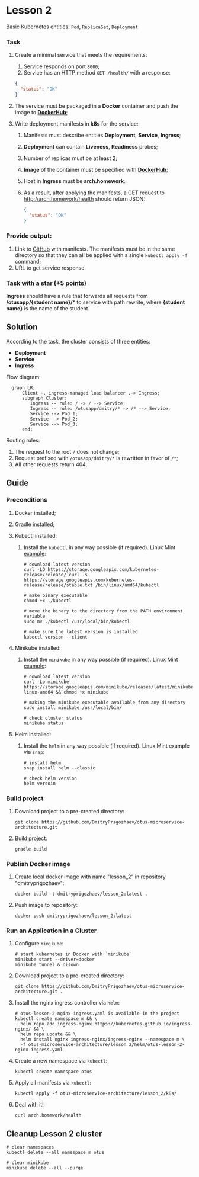 # Lesson 2

Basic Kubernetes entities: `Pod`, `ReplicaSet`, `Deployment`

### Task

1. Create a minimal service that meets the requirements:

   1. Service responds on port `8000`;
   2. Service has an HTTP method `GET /health/` with a response:

   ```json
   {
     "status": "OK"
   }
   ```

2. The service must be packaged in a **Docker** container and push the image
   to **[DockerHub](https://hub.docker.com/)**;

3. Write deployment manifests in **k8s** for the service:
   1. Manifests must describe entities **Deployment**, **Service**, **Ingress**;
   2. **Deployment** can contain **Liveness**, **Readiness** probes;
   3. Number of replicas must be at least 2;
   4. **Image** of the container must be specified with **[DockerHub](https://hub.docker.com/)**;
   5. Host in **Ingress** must be **arch.homework**.
   6. As a result, after applying the manifests, a GET request to http://arch.homework/health should return JSON:

      ```json
      {
        "status": "OK"
      }
      ```

### Provide output:

1. Link to [GitHub](https://github.com/) with manifests. The manifests must be in the same
   directory so that they can all be applied with a single `kubectl apply -f` command;
2. URL to get service response.

### Task with a star (+5 points)

**Ingress** should have a rule that forwards all requests from **/otusapp/{student name}/*** to
service with path rewrite, where **{student name}** is the name of the student.

## Solution

According to the task, the cluster consists of three entities:

* **Deployment**
* **Service**
* **Ingress**

Flow diagram:

```mermaid
  graph LR;
      Client -. ingress-managed load balancer .-> Ingress;
      subgraph Cluster;
         Ingress -- rule: / -> / --> Service;
         Ingress -- rule: /otusapp/dmitry/* -> /* --> Service;
         Service --> Pod_1;
         Service --> Pod_2;
         Service --> Pod_3;
      end;
```

Routing rules:

1. The request to the root `/` does not change;
2. Request prefixed with `/otusapp/dmitry/*` is rewritten in favor of `/*`;
3. All other requests return 404.

## Guide

### Preconditions

1. Docker installed;
2. Gradle installed;
3. Kubectl installed:
   1. Install the `kubectl` in any way possible (if required). Linux Mint [example](https://kubernetes.io/ru/docs/tasks/tools/install-kubectl/#%D1%83%D1%81%D1%82%D0%B0%D0%BD%D0%BE%D0%B2%D0%BA%D0%B0-kubectl-%D0%B2-linux):

      ```shell
      # download latest version
      curl -LO https://storage.googleapis.com/kubernetes-release/release/`curl -s https://storage.googleapis.com/kubernetes-release/release/stable.txt`/bin/linux/amd64/kubectl
      
      # make binary executable
      chmod +x ./kubectl
      
      # move the binary to the directory from the PATH environment variable
      sudo mv ./kubectl /usr/local/bin/kubectl
      
      # make sure the latest version is installed
      kubectl version --client
      ```

4. Minikube installed:
   
   1. Install the `minikube` in any way possible (if required). Linux Mint [example](https://kubernetes.io/ru/docs/tasks/tools/install-minikube/):

      ```shell
      # download latest version
      curl -Lo minikube https://storage.googleapis.com/minikube/releases/latest/minikube-linux-amd64 && chmod +x minikube
      
      # making the minikube executable available from any directory
      sudo install minikube /usr/local/bin/
      
      # check cluster status
      minikube status
      ```

5. Helm installed:
   1. Install the `helm` in any way possible (if required). Linux Mint example via `snap`:

      ```shell
      # install helm
      snap install helm --classic
      
      # check helm version
      helm versoin
      ```

### Build project

1. Download project to a pre-created directory:

   ```shell
   git clone https://github.com/DmitryPrigozhaev/otus-microservice-architecture.git
   ```

2. Build project:

   ```shell
   gradle build
   ```

### Publish Docker image

1. Create local docker image with name "lesson_2" in repository "dmitryprigozhaev":

   ```shell
   docker build -t dmitryprigozhaev/lesson_2:latest .
   ```

2. Push image to repository:

   ```shell
   docker push dmitryprigozhaev/lesson_2:latest
   ```

### Run an Application in a Cluster

1. Configure `minikube`:

   ```shell
   # start kubernetes in Docker with `minikube`
   minikube start --driver=docker
   minikube tunnel & disown
   ```

2. Download project to a pre-created directory:

   ```shell
   git clone https://github.com/DmitryPrigozhaev/otus-microservice-architecture.git .
   ```

3. Install the nginx ingress controller via `helm`:
   
   ```shell
   # otus-lesson-2-nginx-ingress.yaml is available in the project
   kubectl create namespace m && \ 
     helm repo add ingress-nginx https://kubernetes.github.io/ingress-nginx/ && \ 
     helm repo update && \ 
     helm install nginx ingress-nginx/ingress-nginx --namespace m \
     -f otus-microservice-architecture/lesson_2/helm/otus-lesson-2-nginx-ingress.yaml
   ```

4. Create a new namespace via `kubectl`:

   ```shell
   kubectl create namespace otus
   ```
   
5. Apply all manifests via `kubectl`:

   ```shell
   kubectl apply -f otus-microservice-architecture/lesson_2/k8s/
   ```

6. Deal with it!
   ```shell
   curl arch.homework/health
   ```

## Cleanup Lesson 2 cluster 

   ```shell
   # clear namespaces
   kubectl delete --all namespace m otus
   
   # clear minikube
   minikube delete --all --purge 
   ```
